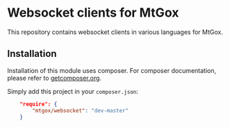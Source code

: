 # Websocket clients for MtGox

This repository contains websocket clients in various languages for MtGox.

## Installation

Installation of this module uses composer. For composer documentation, please refer to
[getcomposer.org](http://getcomposer.org/).

Simply add this project in your `composer.json`:
```json
    "require": {
        "mtgox/websocket": "dev-master"
    }
```
